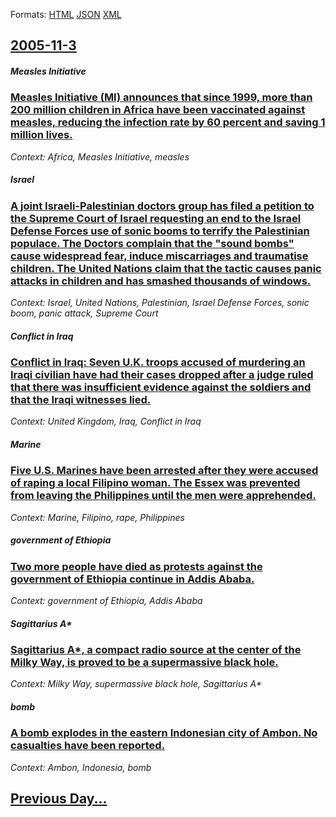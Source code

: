 
Formats: [HTML](2005/11/3/index.html)  [JSON](2005/11/3/index.json)  [XML](2005/11/3/index.xml)  

## [2005-11-3](/news/2005/11/3/index.md)

##### Measles Initiative
### [ Measles Initiative (MI) announces that since 1999, more than 200 million children in Africa have been vaccinated against measles, reducing the infection rate by 60 percent and saving 1 million lives. ](/news/2005/11/3/measles-initiative-mi-announces-that-since-1999-more-than-200-million-children-in-africa-have-been-vaccinated-against-measles-reducing.md)
_Context: Africa, Measles Initiative, measles_

##### Israel
### [ A joint Israeli-Palestinian doctors group has filed a petition to the Supreme Court of Israel requesting an end to the Israel Defense Forces use of sonic booms to terrify the Palestinian populace. The Doctors complain that the "sound bombs" cause widespread fear, induce miscarriages and traumatise children. The United Nations claim that the tactic causes panic attacks in children and has smashed thousands of windows. ](/news/2005/11/3/a-joint-israeli-palestinian-doctors-group-has-filed-a-petition-to-the-supreme-court-of-israel-requesting-an-end-to-the-israel-defense-force.md)
_Context: Israel, United Nations, Palestinian, Israel Defense Forces, sonic boom, panic attack, Supreme Court_

##### Conflict in Iraq
### [ Conflict in Iraq: Seven U.K. troops accused of murdering an Iraqi civilian have had their cases dropped after a judge ruled that there was insufficient evidence against the soldiers and that the Iraqi witnesses lied. ](/news/2005/11/3/conflict-in-iraq-seven-u-k-troops-accused-of-murdering-an-iraqi-civilian-have-had-their-cases-dropped-after-a-judge-ruled-that-there-was.md)
_Context: United Kingdom, Iraq, Conflict in Iraq_

##### Marine
### [ Five U.S. Marines have been arrested after they were accused of raping a local Filipino woman. The Essex was prevented from leaving the Philippines until the men were apprehended. ](/news/2005/11/3/five-u-s-marines-have-been-arrested-after-they-were-accused-of-raping-a-local-filipino-woman-the-essex-was-prevented-from-leaving-the-phi.md)
_Context: Marine, Filipino, rape, Philippines_

##### government of Ethiopia
### [ Two more people have died as protests against the government of Ethiopia continue in Addis Ababa. ](/news/2005/11/3/two-more-people-have-died-as-protests-against-the-government-of-ethiopia-continue-in-addis-ababa.md)
_Context: government of Ethiopia, Addis Ababa_

##### Sagittarius A*
### [ Sagittarius A*, a compact radio source at the center of the Milky Way, is proved to be a supermassive black hole. ](/news/2005/11/3/sagittarius-a-a-compact-radio-source-at-the-center-of-the-milky-way-is-proved-to-be-a-supermassive-black-hole.md)
_Context: Milky Way, supermassive black hole, Sagittarius A*_

##### bomb
### [ A bomb explodes in the eastern Indonesian city of Ambon. No casualties have been reported. ](/news/2005/11/3/a-bomb-explodes-in-the-eastern-indonesian-city-of-ambon-no-casualties-have-been-reported.md)
_Context: Ambon, Indonesia, bomb_

## [Previous Day...](/news/2005/11/2/index.md)

